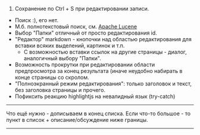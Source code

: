 1. Сохранение по Ctrl + S при редактировании записи.
* Поиск :), его нет.
* М.б. полнотекстовый поиск, см. [Apache Lucene](http://lucene.apache.org/core/)
* Выбор "Папки" отличный от просто редактирования id.
* "Редактор" markdown - кнопочки над областью редактирования для вставки всяких выделений, картинок и т.п.
  * С возможностью вставки ссылок на другие страницы - диалог, аналогичный выбору "Папки".
* Возможность прокрутки при редактировании области предпросмотра за конец результата (иначе неудобно набирать в конце страницы со скролом.
* "Полноэкранный режим редактирования": только заголовок и текст, без заголовка страницы и прочего.
* Пофиксить реакцию highlightjs на невалидный язык (try-catch)

---
Что ещё нужно - дописываем в конец списка. Если что-то большое - то пункт в список + описание/обсуждение ниже границы.

---
